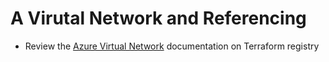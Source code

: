 # A Virutal Network and Referencing

- Review the [Azure Virtual Network](https://registry.terraform.io/providers/hashicorp/azurerm/latest/docs/resources/virtual_network) documentation on Terraform registry
